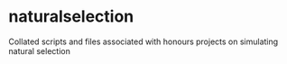 # naturalselection
Collated scripts and files associated with honours projects on simulating natural selection
